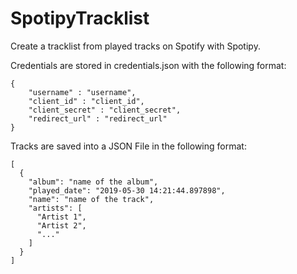 # SpotipyTracklist
Create a tracklist from played tracks on Spotify with Spotipy.

Credentials are stored in credentials.json with the following format:
````
{
    "username" : "username",
    "client_id" : "client_id",
    "client_secret" : "client_secret",
    "redirect_url" : "redirect_url"
}
````

Tracks are saved into a JSON File in the following format:
````
[
  {
    "album": "name of the album", 
    "played_date": "2019-05-30 14:21:44.897898", 
    "name": "name of the track", 
    "artists": [
      "Artist 1", 
      "Artist 2",
      "..."
    ]
  }
]
````
